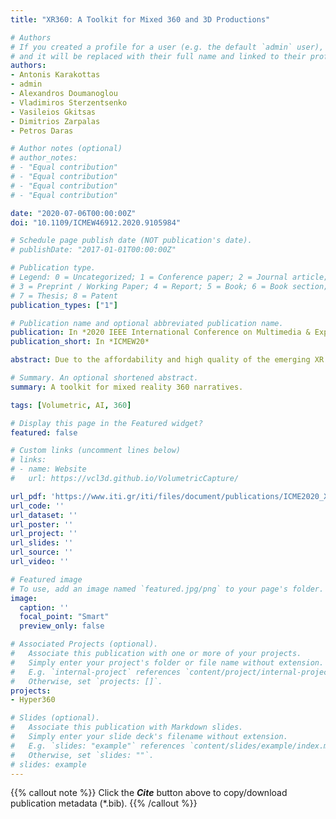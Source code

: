 ```yaml
---
title: "XR360: A Toolkit for Mixed 360 and 3D Productions"

# Authors
# If you created a profile for a user (e.g. the default `admin` user), write the username (folder name) here 
# and it will be replaced with their full name and linked to their profile.
authors:
- Antonis Karakottas
- admin
- Alexandros Doumanoglou
- Vladimiros Sterzentsenko
- Vasileios Gkitsas
- Dimitrios Zarpalas
- Petros Daras

# Author notes (optional)
# author_notes:
# - "Equal contribution"
# - "Equal contribution"
# - "Equal contribution"
# - "Equal contribution"

date: "2020-07-06T00:00:00Z"
doi: "10.1109/ICMEW46912.2020.9105984"

# Schedule page publish date (NOT publication's date).
# publishDate: "2017-01-01T00:00:00Z"

# Publication type.
# Legend: 0 = Uncategorized; 1 = Conference paper; 2 = Journal article;
# 3 = Preprint / Working Paper; 4 = Report; 5 = Book; 6 = Book section;
# 7 = Thesis; 8 = Patent
publication_types: ["1"]

# Publication name and optional abbreviated publication name.
publication: In *2020 IEEE International Conference on Multimedia & Expo Workshops (ICMEW)*
publication_short: In *ICMEW20*

abstract: Due to the affordability and high quality of the emerging XR devices and platforms, immersive media content has become more accessible to a wide variety of consumers while their technology gains increased interest from content creators. However, the previously mentioned technological advancements are focused more on sensor or rendering-display technologies, while the development of software tools that assist professionals, indies or hobbyists to create immersive content and narratives is left behind. In this work we introduce XR360, a unified toolkit for producing 360° immersive experiences by embedding 3D captured human performances in 360° captured scenes. The presented toolkit comprises a complete solution for content acquisition, 3D asset creation and 3D-360° fusion. It combines a volumetric capturing studio, a performance capture production tool and a 360° fusion application, designed to operate in a cascaded, but disjoint, manner while remaining user-friendly by hiding complex technicalities from its end-users.

# Summary. An optional shortened abstract.
summary: A toolkit for mixed reality 360 narratives.

tags: [Volumetric, AI, 360]

# Display this page in the Featured widget?
featured: false

# Custom links (uncomment lines below)
# links:
# - name: Website
#   url: https://vcl3d.github.io/VolumetricCapture/

url_pdf: 'https://www.iti.gr/iti/files/document/publications/ICME2020_XRWorkshop.pdf'
url_code: ''
url_dataset: ''
url_poster: ''
url_project: ''
url_slides: ''
url_source: ''
url_video: ''

# Featured image
# To use, add an image named `featured.jpg/png` to your page's folder. 
image:
  caption: ''
  focal_point: "Smart"
  preview_only: false

# Associated Projects (optional).
#   Associate this publication with one or more of your projects.
#   Simply enter your project's folder or file name without extension.
#   E.g. `internal-project` references `content/project/internal-project/index.md`.
#   Otherwise, set `projects: []`.
projects:
- Hyper360

# Slides (optional).
#   Associate this publication with Markdown slides.
#   Simply enter your slide deck's filename without extension.
#   E.g. `slides: "example"` references `content/slides/example/index.md`.
#   Otherwise, set `slides: ""`.
# slides: example
---
```


{{% callout note %}}
Click the ***Cite*** button above to copy/download publication metadata (*.bib).
{{% /callout %}}

<!-- 
{{% callout note %}}
Create your slides in Markdown - click the *Slides* button to check out the example.
{{% /callout %}}

Supplementary notes can be added here, including [code, math, and images](https://wowchemy.com/docs/writing-markdown-latex/). 
-->
